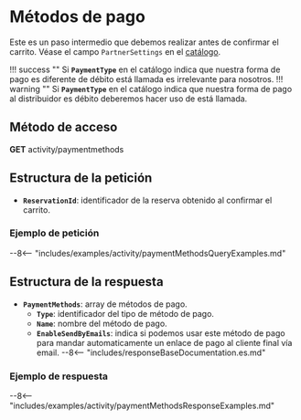 # Métodos de pago

Este es un paso intermedio que debemos realizar antes de confirmar el carrito. Véase el campo ``PartnerSettings`` en el [catálogo](catalog.md).

!!! success ""
    Si **``PaymentType``** en el catálogo indica que nuestra forma de pago es diferente de débito está llamada es irrelevante para nosotros.
!!! warning ""
    Si **``PaymentType``** en el catálogo indica que nuestra forma de pago al distribuidor es débito deberemos hacer uso de está llamada.

## Método de acceso

**GET** activity/paymentmethods

## Estructura de la petición

- **`ReservationId`**: identificador de la reserva obtenido al confirmar el carrito.

### Ejemplo de petición

--8<-- "includes/examples/activity/paymentMethodsQueryExamples.md"

## Estructura de la respuesta

- **`PaymentMethods`**: array de métodos de pago.
    - **``Type``**: identificador del tipo de método de pago.
    - **``Name``**: nombre del método de pago.
    - **``EnableSendByEmails``**: indica si podemos usar este método de pago para mandar automaticamente un enlace de pago al cliente final vía email.
--8<-- "includes/responseBaseDocumentation.es.md"

### Ejemplo de respuesta

--8<-- "includes/examples/activity/paymentMethodsResponseExamples.md"
